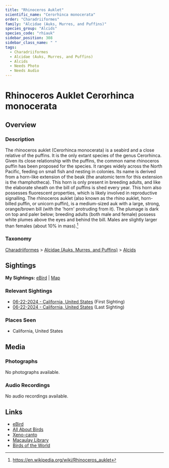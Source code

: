 ```yaml
---
title: "Rhinoceros Auklet"
scientific_name: "Cerorhinca monocerata"
order: "Charadriiformes"
family: "Alcidae (Auks, Murres, and Puffins)"
species_group: "Alcids"
species_code: "rhiauk"
sidebar_position: 308
sidebar_class_name: " "
tags: 
  - Charadriiformes
  - Alcidae (Auks, Murres, and Puffins)
  - Alcids
  - Needs Photo
  - Needs Audio
---
```


# Rhinoceros Auklet <span className='sci_name'>Cerorhinca monocerata</span>

## Overview

### Description
The rhinoceros auklet (Cerorhinca monocerata) is a seabird and a close relative of the puffins. It is the only extant species of the genus Cerorhinca. Given its close relationship with the puffins, the common name rhinoceros puffin has been proposed for the species.
It ranges widely across the North Pacific, feeding on small fish and nesting in colonies. Its name is derived from a horn-like extension of the beak (the anatomic term for this extension is the rhamphotheca). This horn is only present in breeding adults, and like the elaborate sheath on the bill of puffins is shed every year. This horn also possesses fluorescent properties, which is likely involved in reproductive signalling.
The rhinoceros auklet (also known as the rhino auklet, horn-billed puffin, or unicorn puffin), is a medium-sized auk with a large, strong, orange/brown bill (with the 'horn' protruding from it). The plumage is dark on top and paler below; breeding adults (both male and female) possess white plumes above the eyes and behind the bill. Males are slightly larger than females (about 10% in mass).[^1]

[^1]: https://en.wikipedia.org/wiki/Rhinoceros_auklet

### Taxonomy
[Charadriiformes](/tags/charadriiformes) > [Alcidae (Auks, Murres, and Puffins)](/tags/alcidae-auks-murres-and-puffins) > [Alcids](/tags/alcids)


## Sightings

**My Sightings:** [eBird](https://ebird.org/lifelist?r=world&time=life&spp=rhiauk) | [Map](/map?species_code=rhiauk)

### Relevant Sightings

* [06-22-2024 - California, United States](https://ebird.org/checklist/S183306529) (First Sighting)
* [06-22-2024 - California, United States](https://ebird.org/checklist/S183306516) (Last Sighting)

### Places Seen

* California, United States



## Media
### Photographs
No photographs available.

### Audio Recordings
No audio recordings available.

## Links
* [eBird](https://ebird.org/species/rhiauk) 
* [All About Birds](https://www.allaboutbirds.org/guide/rhiauk) 
* [Xeno-canto](https://www.xeno-canto.org/species/cerorhinca-monocerata) 
* [Macaulay Library](https://search.macaulaylibrary.org/catalog?taxonCode=rhiauk&sort=rating_rank_desc)
* [Birds of the World](https://birdsoftheworld.org/bow/species/rhiauk)

